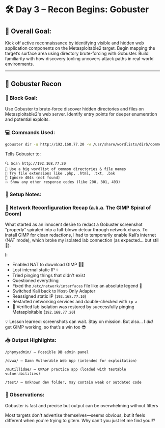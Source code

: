 # 🛠️ Day 3 – Recon Begins: Gobuster

## 🎯 Overall Goal:

Kick off active reconnaissance by identifying visible and hidden web application components on the Metasploitable2 target. Begin mapping the target’s surface area using directory brute-forcing with Gobuster. Build familiarity with how discovery tooling uncovers attack paths in real-world environments.

---

## 🧱 Gobuster Recon

### 🎯 Block Goal:

Use Gobuster to brute-force discover hidden directories and files on Metasploitable2's web server. Identify entry points for deeper enumeration and potential exploits.

### 💻 Commands Used:

```bash
gobuster dir -u http://192.168.77.20 -w /usr/share/wordlists/dirb/common.txt -x php,html,txt,bak

```

Tells Gobuster to:

    🔍 Scan http://192.168.77.20
    🧠 Use a big wordlist of common directories & file names
    🔎 Try file extensions like .php, .html, .txt, .bak
    🚫 Ignore 404s (not found)
    💥 Show any other response codes (like 200, 301, 403)

### 🔧 Setup Notes:

### 🔁 Network Reconfiguration Recap (a.k.a. The GIMP Spiral of Doom)

What started as an innocent desire to redact a Gobuster screenshot “properly” spiraled into a full-blown detour through network chaos. To install GIMP for clean redactions, I had to temporarily enable Kali’s internet (NAT mode), which broke my isolated lab connection (as expected... but still 😤).

I:

- Enabled NAT to download GIMP 🧙‍♀️
- Lost internal static IP 💀
- Tried pinging things that didn't exist
- Questioned everything
- Fixed the `/etc/network/interfaces` file like an absolute legend 💪
- Switched Kali back to Host-Only Adapter
- Reassigned static IP (`192.168.77.10`)
- Restarted networking services and double-checked with `ip a`
- 🎯 Verified lab isolation was restored by successfully pinging Metasploitable (`192.168.77.20`)

💡 Lesson learned: screenshots can wait. Stay on mission. But also... I _did_ get GIMP working, so that’s a win too 😎

### 📥 Output Highlights:

    /phpmyadmin/ — Possible DB admin panel

    /dvwa/ — Damn Vulnerable Web App (intended for exploitation)

    /mutillidae/ — OWASP practice app (loaded with testable vulnerabilities)

    /test/ — Unknown dev folder, may contain weak or outdated code

### 🧠 Observations:

Gobuster is fast and precise but output can be overwhelming without filters

Most targets don't advertise themselves—seems obvious, but it feels different when you're trying to gitem. Why can't you just let me find you!!?
